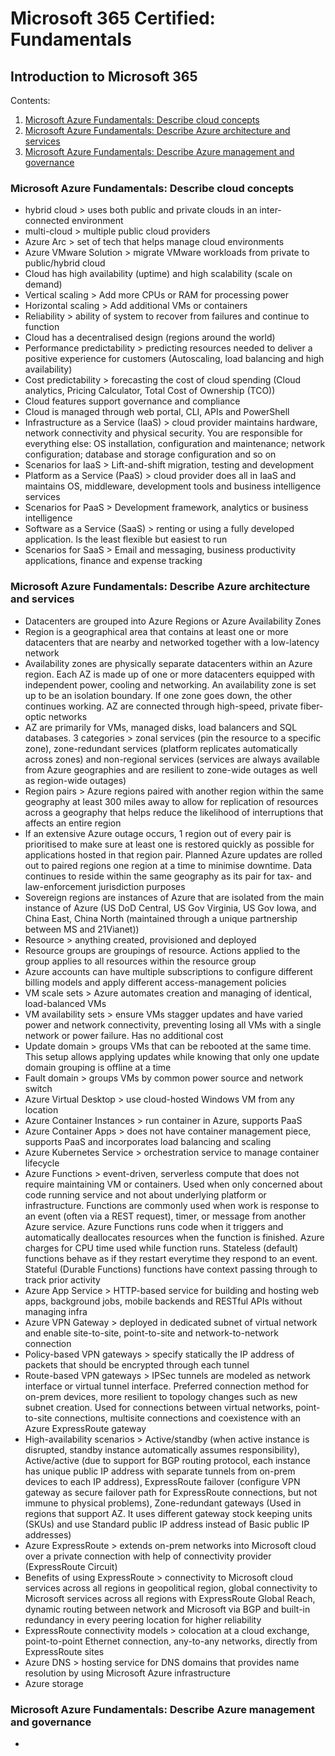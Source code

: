 # Microsoft 365 Certified: Fundamentals
## Introduction to Microsoft 365

Contents:
1. [Microsoft Azure Fundamentals: Describe cloud concepts](#microsoft-azure-fundamentals-describe-cloud-concepts)
2. [Microsoft Azure Fundamentals: Describe Azure architecture and services](#microsoft-azure-fundamentals-describe-azure-architecture-and-services)
3. [Microsoft Azure Fundamentals: Describe Azure management and governance](#microsoft-azure-fundamentals-describe-azure-management-and-governance)


### Microsoft Azure Fundamentals: Describe cloud concepts
- hybrid cloud > uses both public and private clouds in an inter-connected environment
- multi-cloud > multiple public cloud providers
- Azure Arc > set of tech that helps manage cloud environments
- Azure VMware Solution > migrate VMware workloads from private to public/hybrid cloud
- Cloud has high availability (uptime) and high scalability (scale on demand)
- Vertical scaling > Add more CPUs or RAM for processing power
- Horizontal scaling > Add additional VMs or containers
- Reliability > ability of system to recover from failures and continue to function
- Cloud has a decentralised design (regions around the world)
- Performance predictability > predicting resources needed to deliver a positive experience for customers (Autoscaling, load balancing and high availability)
- Cost predictability > forecasting the cost of cloud spending (Cloud analytics, Pricing Calculator, Total Cost of Ownership (TCO))
- Cloud features support governance and compliance
- Cloud is managed through web portal, CLI, APIs and PowerShell
- Infrastructure as a Service (IaaS) > cloud provider maintains hardware, network connectivity and physical security. You are responsible for everything else: OS installation, configuration and maintenance; network configuration; database and storage configuration and so on
- Scenarios for IaaS > Lift-and-shift migration, testing and development
- Platform as a Service (PaaS) > cloud provider does all in IaaS and maintains OS, middleware, development tools and business intelligence services
- Scenarios for PaaS > Development framework, analytics or business intelligence
- Software as a Service (SaaS) > renting or using a fully developed application. Is the least flexible but easiest to run
- Scenarios for SaaS > Email and messaging, business productivity applications, finance and expense tracking


### Microsoft Azure Fundamentals: Describe Azure architecture and services
- Datacenters are grouped into Azure Regions or Azure Availability Zones
- Region is a geographical area that contains at least one or more datacenters that are nearby and networked together with a low-latency network
- Availability zones are physically separate datacenters within an Azure region. Each AZ is made up of one or more datacenters equipped with independent power, cooling and networking. An availability zone is set up to be an isolation boundary. If one zone goes down, the other continues working. AZ are connected through high-speed, private fiber-optic networks
- AZ are primarily for VMs, managed disks, load balancers and SQL databases. 3 categories > zonal services (pin the resource to a specific zone), zone-redundant services (platform replicates automatically across zones) and non-regional services (services are always available from Azure geographies and are resilient to zone-wide outages as well as region-wide outages)
- Region pairs > Azure regions paired with another region within the same geography at least 300 miles away to allow for replication of resources across a geography that helps reduce the likelihood of interruptions that affects an entire region
- If an extensive Azure outage occurs, 1 region out of every pair is prioritised to make sure at least one is restored quickly as possible for applications hosted in that region pair. Planned Azure updates are rolled out to paired regions one region at a time to minimise downtime. Data continues to reside within the same geography as its pair for tax- and law-enforcement jurisdiction purposes
- Sovereign regions are instances of Azure that are isolated from the main instance of Azure (US DoD Central, US Gov Virginia, US Gov Iowa, and China East, China North (maintained through a unique partnership between MS and 21Vianet))
- Resource > anything created, provisioned and deployed
- Resource groups are groupings of resource. Actions applied to the group applies to all resources within the resource group
- Azure accounts can have multiple subscriptions to configure different billing models and apply different access-management policies
- VM scale sets > Azure automates creation and managing of identical, load-balanced VMs
- VM availability sets > ensure VMs stagger updates and have varied power and network connectivity, preventing losing all VMs with a single network or power failure. Has no additional cost
- Update domain > groups VMs that can be rebooted at the same time. This setup allows applying updates while knowing that only one update domain grouping is offline at a time
- Fault domain > groups VMs by common power source and network switch
- Azure Virtual Desktop > use cloud-hosted Windows VM from any location
- Azure Container Instances > run container in Azure, supports PaaS
- Azure Container Apps > does not have container management piece, supports PaaS and incorporates load balancing and scaling
- Azure Kubernetes Service > orchestration service to manage container lifecycle
- Azure Functions > event-driven, serverless compute that does not require maintaining VM or containers. Used when only concerned about code running service and not about underlying platform or infrastructure. Functions are commonly used when work is response to an event (often via a REST request), timer, or message from another Azure service. Azure Functions runs code when it triggers and automatically deallocates resources when the function is finished. Azure charges for CPU time used while function runs. Stateless (default) functions behave as if they restart everytime they respond to an event. Stateful (Durable Functions) functions have context passing through to track prior activity
- Azure App Service > HTTP-based service for building and hosting web apps, background jobs, mobile backends and RESTful APIs without managing infra
- Azure VPN Gateway > deployed in dedicated subnet of virtual network and enable site-to-site, point-to-site and network-to-network connection
- Policy-based VPN gateways > specify statically the IP address of packets that should be encrypted through each tunnel
- Route-based VPN gateways > IPSec tunnels are modeled as network interface or virtual tunnel interface. Preferred connection method for on-prem devices, more resilient to topology changes such as new subnet creation. Used for connections between virtual networks, point-to-site connections, multisite connections and coexistence with an Azure ExpressRoute gateway
- High-availability scenarios > Active/standby (when active instance is disrupted, standby instance automatically assumes responsibility), Active/active (due to support for BGP routing protocol, each instance has unique public IP address with separate tunnels from on-prem devices to each IP address), ExpressRoute failover (configure VPN gateway as secure failover path for ExpressRoute connections, but not immune to physical problems), Zone-redundant gateways (Used in regions that support AZ. It uses different gateway stock keeping units (SKUs) and use Standard public IP address instead of Basic public IP addresses)
- Azure ExpressRoute > extends on-prem networks into Microsoft cloud over a private connection with help of connectivity provider (ExpressRoute Circuit)
- Benefits of using ExpressRoute > connectivity to Microsoft cloud services across all regions in geopolitical region, global connectivity to Microsoft services across all regions with ExpressRoute Global Reach, dynamic routing between network and Microsoft via BGP and built-in redundancy in every peering location for higher reliability
- ExpressRoute connectivity models > colocation at a cloud exchange, point-to-point Ethernet connection, any-to-any networks, directly from ExpressRoute sites
- Azure DNS > hosting service for DNS domains that provides name resolution by using Microsoft Azure infrastructure
- Azure storage 






### Microsoft Azure Fundamentals: Describe Azure management and governance
- 






